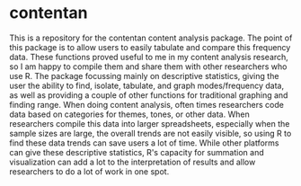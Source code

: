 # contentan
This is a repository for the contentan content analysis package.
The point of this package is to allow users to easily tabulate and compare this frequency data. These functions proved useful to me in my content analysis research, so I am happy to compile them and share them with other researchers who use R.
The package focussing mainly on descriptive statistics, giving the user the ability to find, isolate, tabulate, and graph modes/frequency data, as well as providing a couple of other functions for traditional graphing and finding range. When doing content analysis, often times researchers code data based on categories for themes, tones, or other data. When researchers compile this data into larger spreadsheets, especially when the sample sizes are large, the overall trends are not easily visible, so using R to find these data trends can save users a lot of time. While other platforms can give these descriptive statistics, R's capacity for summation and visualization can add a lot to the interpretation of results and allow researchers to do a lot of work in one spot.

